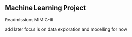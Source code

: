 ## Machine Learning Project
Readmissions MIMIC-III 

add later 
focus is on data exploration and modelling for now